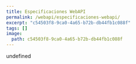 ```yaml
---
title: Especificaciones WebAPI
permalink: /webapi/especificaciones-webapi/
excerpt: "c54503f8-9ca0-4a65-b72b-db44fb1c088f"
tags: []
image:
  path: c54503f8-9ca0-4a65-b72b-db44fb1c088f
---
```

undefined